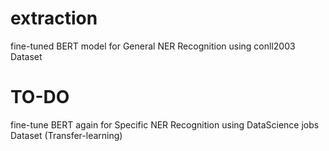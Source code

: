 # extraction

fine-tuned BERT model for General NER Recognition using conll2003 Dataset

# TO-DO

fine-tune BERT again for Specific NER Recognition using DataScience jobs Dataset (Transfer-learning) 